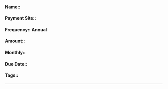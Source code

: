 #### Name:: 
#### Payment Site::
#### Frequency:: Annual
#### Amount:: 
#### Monthly::
#### Due Date:: 
#### Tags:: 
---